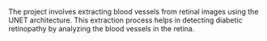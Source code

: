 The project involves extracting blood vessels from retinal images using the UNET architecture. This extraction process helps in detecting diabetic retinopathy by analyzing the blood vessels in the retina.
